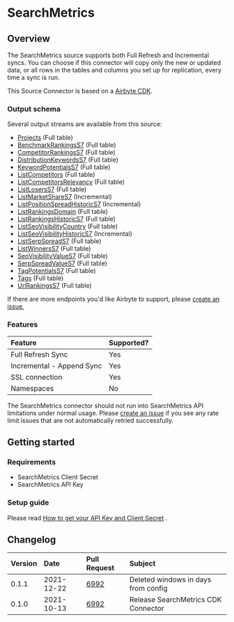 # SearchMetrics

## Overview

The SearchMetrics source supports both Full Refresh and Incremental syncs. You can choose if this connector will copy only the new or updated data, or all rows in the tables and columns you set up for replication, every time a sync is run.

This Source Connector is based on a [Airbyte CDK](https://docs.airbyte.com/connector-development/cdk-python).

### Output schema

Several output streams are available from this source:

* [Projects](https://developer.searchmetrics.com/docs/apiv4-documentation/ZG9jOjQwODQ5ODE-get-list-projects) \(Full table\)
* [BenchmarkRankingsS7](https://developer.searchmetrics.com/docs/apiv4-documentation/ZG9jOjQzNjc0NDY-get-list-benchmark-rankings-s7) \(Full table\)
* [CompetitorRankingsS7](https://developer.searchmetrics.com/docs/apiv4-documentation/ZG9jOjQzNjc0NDc-get-list-competitor-rankings-s7) \(Full table\)
* [DistributionKeywordsS7](https://developer.searchmetrics.com/docs/apiv4-documentation/ZG9jOjQzNjc0NDg-get-list-distribution-keywords-s7) \(Full table\)
* [KeywordPotentialsS7](https://developer.searchmetrics.com/docs/apiv4-documentation/ZG9jOjQzNjc0NTA-get-list-keyword-potentials-s7) \(Full table\)
* [ListCompetitors](https://developer.searchmetrics.com/docs/apiv4-documentation/ZG9jOjQwODQ5OTI-get-list-competitors) \(Full table\)
* [ListCompetitorsRelevancy](https://developer.searchmetrics.com/docs/apiv4-documentation/ZG9jOjQxODQxNjU-get-list-competitors-relevancy) \(Full table\)
* [ListLosersS7](https://developer.searchmetrics.com/docs/apiv4-documentation/ZG9jOjQzNjc0NTE-get-list-losers-s7) \(Full table\)
* [ListMarketShareS7](https://developer.searchmetrics.com/docs/apiv4-documentation/ZG9jOjQzNjc0NTI-get-list-market-share-s7) \(Incremental\)
* [ListPositionSpreadHistoricS7](https://developer.searchmetrics.com/docs/apiv4-documentation/ZG9jOjQzNjc0NTM-get-list-position-spread-historic-s7) \(Incremental\)
* [ListRankingsDomain](https://developer.searchmetrics.com/docs/apiv4-documentation/ZG9jOjQwODQ5OTg-get-list-rankings-domain) \(Full table\)
* [ListRankingsHistoricS7](https://developer.searchmetrics.com/docs/apiv4-documentation/ZG9jOjQzNjc0NTY-get-list-rankings-historic-s7) \(Full table\)
* [ListSeoVisibilityCountry](https://developer.searchmetrics.com/docs/apiv4-documentation/ZG9jOjQyMjg4NDk-get-list-seo-visibility-country) \(Full table\)
* [ListSeoVisibilityHistoricS7](https://developer.searchmetrics.com/docs/apiv4-documentation/ZG9jOjQzNjc0NTc-get-list-seo-visibility-historic-s7) \(Incremental\)
* [ListSerpSpreadS7](https://developer.searchmetrics.com/docs/apiv4-documentation/ZG9jOjQzNjc0NTg-get-list-serp-spread-s7) \(Full table\)
* [ListWinnersS7](https://developer.searchmetrics.com/docs/apiv4-documentation/ZG9jOjQzNjc0NjQ-get-list-winners-s7) \(Full table\)
* [SeoVisibilityValueS7](https://developer.searchmetrics.com/docs/apiv4-documentation/ZG9jOjQyMzQzMjk-get-value-seo-visibility) \(Full table\)
* [SerpSpreadValueS7](https://developer.searchmetrics.com/docs/apiv4-documentation/ZG9jOjQzNjc0Njc-get-value-serp-spread-s7) \(Full table\)
* [TagPotentialsS7](https://developer.searchmetrics.com/docs/apiv4-documentation/ZG9jOjQzNjc0NTk-get-list-tag-potentials-s7) \(Full table\)
* [Tags](https://developer.searchmetrics.com/docs/apiv4-documentation/ZG9jOjE4NzQ0ODMz-get-list-project-tags) \(Full table\)
* [UrlRankingsS7](https://developer.searchmetrics.com/docs/apiv4-documentation/ZG9jOjQzNjc0NjM-get-list-url-rankings-s7) \(Full table\)

If there are more endpoints you'd like Airbyte to support, please [create an issue.](https://github.com/airbytehq/airbyte/issues/new/choose)

### Features

| Feature | Supported? |
| :--- | :--- |
| Full Refresh Sync | Yes |
| Incremental - Append Sync | Yes |
| SSL connection | Yes |
| Namespaces | No |


The SearchMetrics connector should not run into SearchMetrics API limitations under normal usage. Please [create an issue](https://github.com/airbytehq/airbyte/issues) if you see any rate limit issues that are not automatically retried successfully.

## Getting started

### Requirements

* SearchMetrics Client Secret
* SearchMetrics API Key

### Setup guide

Please read [How to get your API Key and Client Secret](https://developer.searchmetrics.com/docs/apiv4-documentation/ZG9jOjQ2Nzk1-getting-started) .

## Changelog

| Version | Date       | Pull Request | Subject |
| :------ | :--------  | :-----       | :------ |
| 0.1.1   | 2021-12-22 | [6992](https://github.com/airbytehq/airbyte/pull/6992) | Deleted windows in days from config |
| 0.1.0   | 2021-10-13 | [6992](https://github.com/airbytehq/airbyte/pull/6992) | Release SearchMetrics CDK Connector |
